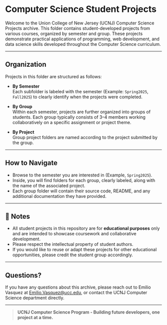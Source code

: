# **Computer Science Student Projects**

Welcome to the Union College of New Jersey (UCNJ) Computer Science Projects archive. This folder contains student-developed projects from various courses, organized by semester and group. These projects demonstrate practical applications of programming, web development, and data science skills developed throughout the Computer Science curriculum.

---

## **Organization**

Projects in this folder are structured as follows:

- **By Semester**  
  Each subfolder is labeled with the semester (Example: `Spring2025`, `Fall2025`) to clearly identify when the projects were completed.

- **By Group**  
  Within each semester, projects are further organized into groups of students. Each group typically consists of 3–4 members working collaboratively on a specific assignment or project theme.

- **By Project**  
  Group project folders are named according to the project submitted by the group.

---

## **How to Navigate**

- Browse to the semester you are interested in (Example, `Spring2025`).
- Inside, you will find folders for each group, clearly labeled, along with the name of the associated project.
- Each group folder will contain their source code, README, and any additional documentation they have provided.

---

## 🧩 Notes

- All student projects in this repository are for **educational purposes** only and are intended to showcase coursework and collaborative development.
- Please respect the intellectual property of student authors.  
- If you would like to reuse or adapt these projects for other educational opportunities, please credit the student group accordingly.

---

## **Questions?**

If you have any questions about this archive, please reach out to Emilio Vasquez at Emilio.Vasquez@ucc.edu, or contact the UCNJ Computer Science department directly.

---

> **UCNJ Computer Science Program - Building future developers, one project at a time.**


